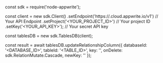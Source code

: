 const sdk = require('node-appwrite');

const client = new sdk.Client()
    .setEndpoint('https://<REGION>.cloud.appwrite.io/v1') // Your API Endpoint
    .setProject('<YOUR_PROJECT_ID>') // Your project ID
    .setKey('<YOUR_API_KEY>'); // Your secret API key

const tablesDB = new sdk.TablesDB(client);

const result = await tablesDB.updateRelationshipColumn({
    databaseId: '<DATABASE_ID>',
    tableId: '<TABLE_ID>',
    key: '',
    onDelete: sdk.RelationMutate.Cascade,
    newKey: ''
});
